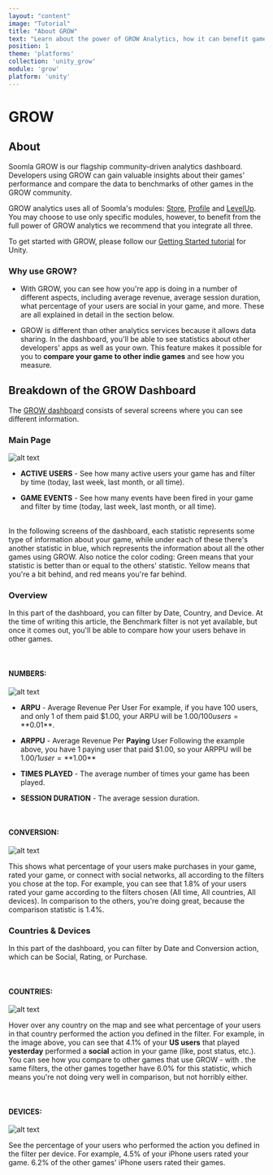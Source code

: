 ```yaml
---
layout: "content"
image: "Tutorial"
title: "About GROW"
text: "Learn about the power of GROW Analytics, how it can benefit game developers, and how to use the GROW dashboard."
position: 1
theme: 'platforms'
collection: 'unity_grow'
module: 'grow'
platform: 'unity'
---
```

# GROW

## About

Soomla GROW is our flagship community-driven analytics dashboard. Developers using GROW can gain valuable insights about their games' performance and compare the data to benchmarks of other games in the GROW community.

GROW analytics uses all of Soomla's modules: [Store](/unity/store/), [Profile](/unity/profile/) and [LevelUp](/unity/levelup/). You may choose to use only specific modules, however, to benefit from the full power of GROW analytics we recommend that you integrate all three.

To get started with GROW, please follow our [Getting Started tutorial](/unity/grow/Grow_GettingStarted) for Unity.

### Why use GROW?

- With GROW, you can see how you're app is doing in a number of different aspects, including average revenue, average session duration, what percentage of your users are social in your game, and more. These are all explained in detail in the section below.

- GROW is different than other analytics services because it allows data sharing. In the dashboard, you'll be able to see statistics about other developers' apps as well as your own. This feature makes it possible for you to **compare your game to other indie games** and see how you measure.

## Breakdown of the GROW Dashboard

The [GROW dashboard](http://dashboard.soom.la) consists of several screens where you can see different information.

### Main Page

  ![alt text](/img/tutorial_img/unity_grow/demoGame.png "Demo Game Main Screen")

- **ACTIVE USERS** - See how many active users your game has and filter by time (today, last week, last month, or all time).

- **GAME EVENTS** - See how many events have been fired in your game and filter by time (today, last week, last month, or all time).

<br>

<div class="info-box">In the following screens of the dashboard, each statistic represents some type of information about your game, while under each of these there's another statistic in blue, which represents the information about all the other games using GROW. Also notice the color coding: Green means that your statistic is better than or equal to the others' statistic. Yellow means that you're a bit behind, and red means you're far behind.</div>

### Overview

In this part of the dashboard, you can filter by Date, Country, and Device. At the time of writing this article, the Benchmark filter is not yet available, but once it comes out, you'll be able to compare how your users behave in other games.

<br>

#### **NUMBERS:**

  ![alt text](/img/tutorial_img/unity_grow/overviewNumbers.png "Numbers")

- **ARPU** - Average Revenue Per User
	For example, if you have 100 users, and only 1 of them paid $1.00, your ARPU will be $1.00 / 100 users = **$0.01**.

- **ARPPU** - Average Revenue Per **Paying** User
	Following the example above, you have 1 paying user that paid $1.00, so your ARPPU will be $1.00 / 1 user = **$1.00**

- **TIMES PLAYED** - The average number of times your game has been played.

- **SESSION DURATION** - The average session duration.

<br>

#### **CONVERSION:**

  ![alt text](/img/tutorial_img/unity_grow/overviewConversion.png "Conversion")

This shows what percentage of your users make purchases in your game, rated your game, or connect with social networks, all according to the filters you chose at the top. For example, you can see that 1.8% of your users rated your game according to the filters chosen (All time, All countries, All devices). In comparison to the others, you're doing great, because the comparison statistic is 1.4%.

### Countries & Devices

In this part of the dashboard, you can filter by Date and Conversion action, which can be Social, Rating, or Purchase.

<br>

#### **COUNTRIES:**

  ![alt text](/img/tutorial_img/unity_grow/countries.png "Countries")

  Hover over any country on the map and see what percentage of your users in that country performed the action you defined in the filter. For example, in the image above, you can see that 4.1% of your **US users** that played **yesterday** performed a **social** action in your game (like, post status, etc.). You can see how you compare to other games that use GROW - with .
the same filters, the other games together have 6.0% for this statistic, which means you're not doing very well in comparison, but not horribly either.  

<br>

#### **DEVICES:**

  ![alt text](/img/tutorial_img/unity_grow/devices.png "Devices")

  See the percentage of your users who performed the action you defined in the filter per device. For example, 4.5% of your iPhone users rated your game. 6.2% of the other games' iPhone users rated their games.
